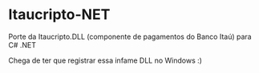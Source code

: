 # Itaucripto-NET
Porte da Itaucripto.DLL (componente de pagamentos do Banco Itaú) para C# .NET

Chega de ter que registrar essa infame DLL no Windows :)
